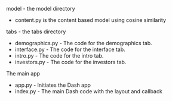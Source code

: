 
model - the model directory
- content.py is the content based model using cosine similarity

tabs - the tabs directory

- demographics.py - The code for the demographics tab.
- interface.py - The code for the interface tab.
- intro.py - The code for the intro tab.
- investors.py - The code for the investors tab.

The main app

- app.py - Initiates the Dash app
- index.py - The main Dash code with the layout and callback

